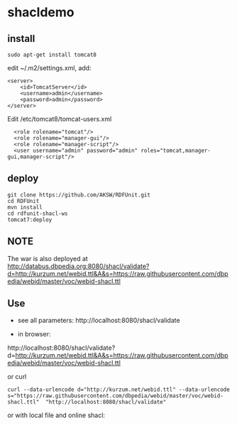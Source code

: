 # shacldemo

## install
`sudo apt-get install tomcat8`

edit ~/.m2/settings.xml, add:

```
<server>
    <id>TomcatServer</id>
    <username>admin</username>
    <password>admin</password>
</server>
```


Edit /etc/tomcat8/tomcat-users.xml

```
  <role rolename="tomcat"/>
  <role rolename="manager-gui"/>
  <role rolename="manager-script"/>
  <user username="admin" password="admin" roles="tomcat,manager-gui,manager-script"/>
```


## deploy

```
git clone https://github.com/AKSW/RDFUnit.git
cd RDFUnit
mvn install 
cd rdfunit-shacl-ws
tomcat7:deploy
```
## NOTE
The war is also deployed at http://databus.dbpedia.org:8080/shacl/validate?d=http://kurzum.net/webid.ttl&A&s=https://raw.githubusercontent.com/dbpedia/webid/master/voc/webid-shacl.ttl


## Use

* see all parameters:
http://localhost:8080/shacl/validate


* in browser:

http://localhost:8080/shacl/validate?d=http://kurzum.net/webid.ttl&A&s=https://raw.githubusercontent.com/dbpedia/webid/master/voc/webid-shacl.ttl

or curl

```
curl --data-urlencode d="http://kurzum.net/webid.ttl" --data-urlencode s="https://raw.githubusercontent.com/dbpedia/webid/master/voc/webid-shacl.ttl"  "http://localhost:8080/shacl/validate"
```

or with local file and online shacl:





